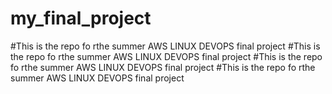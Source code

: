 # my_final_project
#This is the repo fo rthe summer AWS LINUX DEVOPS  final project
#This is the repo fo rthe summer AWS LINUX DEVOPS  final project
#This is the repo fo rthe summer AWS LINUX DEVOPS  final project
#This is the repo fo rthe summer AWS LINUX DEVOPS  final project
